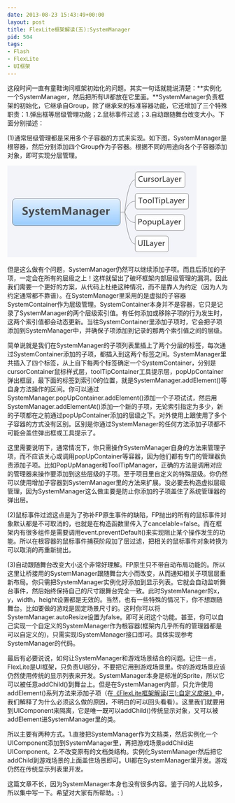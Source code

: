 ```yaml
---
date: 2013-08-23 15:43:49+00:00
layout: post
title: FlexLite框架解读(五):SystemManager
pid: 504
tags:
- Flash
- FlexLite
- UI框架
---
```


这段时间一直有童鞋询问框架初始化的问题。其实一句话就能说清楚：**实例化一个SystemManager，然后把所有UI都放在它里面。**SystemManager负责框架的初始化，它继承自Group，除了继承来的标准容器功能，它还增加了三个特殊职责：1.弹出框等层级管理功能；2.鼠标事件过滤；3.自动跟随舞台改变大小。下面分别描述：

(1)通常层级管理都是采用多个子容器的方式来实现。如下图，SystemManager是根容器，然后分别添加四个Group作为子容器。根据不同的用途向各个子容器添加对象，即可实现分层管理。

[![SystemManager](/uploads/2013/08/SystemManager.jpg)](/uploads/2013/08/SystemManager.jpg)



但是这么做有个问题，SystemManager仍然可以继续添加子项。而且后添加的子项，一定会在所有的层级之上！这样就留出了破坏框架内部层级管理的漏洞。因此我们需要一个更好的方案，从代码上杜绝这种情况，而不是靠人为约定（因为人为约定通常都不靠谱）。在SystemManager里采用的是虚拟的子容器SystemContainer作为层级管理。SystemContainer本身并不是容器，它只是记录了SystemManager的两个层级索引值。有任何添加或移除子项的行为发生时，这两个索引值都会动态更新。当往SystemContainer里添加子项时，它会把子项添加到SystemManager中，并确保子项添加到记录的那两个索引值之间的层级。

简单说就是我们在SystemManager的子项列表里插上了两个分层的标签，每次通过SystemContainer添加的子项，都插入到这两个标签之间。SystemManager里共插入了四个标签，从上自下每两个标签确定一个SystemContainer，分别是cursorContainer鼠标样式层，toolTipContainer工具提示层，popUpContainer弹出框层，最下面的标签到索引0的位置，就是SystemManager.addElement()等自身方法操作的区间。你可以通过SystemManager.popUpContainer.addElement()添加一个子项试试，然后用SystemManager.addElementAt()添加一个新的子项，无论索引指定为多少，新的子项都在之前通过popUpContainer添加的层级之下。对外使用上跟使用了多个子容器的方式没有区别。区别是你通过SystemManager的任何方法添加子项都不可能会盖住弹出框或工具提示了。

这里需要说明下，通常情况下，你只需操作SystemManager自身的方法来管理子项，而不应该关心或调用popUpContainer等容器，因为他们都有专门的管理器负责添加子项。比如PopUpManager和ToolTipManager，正确的方法是调用对应的管理器来操作要添加到这些层级的子项。至于项目里自定义的特殊层级。你仍然可以使用增加子容器到SystemManager里的方法来扩展。没必要去构造虚拟层级管理，因为SystemManager这么做主要是防止你添加的子项盖住了系统管理器的弹出层。

(2)鼠标事件过滤这点是为了弥补FP原生事件的缺陷，FP抛出的所有的鼠标事件对象默认都是不可取消的，也就是在构造函数里传入了cancelable=false。而在框架内有很多组件是需要调用event.preventDefault()来实现阻止某个操作发生的功能。所以在根容器的鼠标事件捕获阶段加了层过滤，把相关的鼠标事件对象转换为可以取消的再重新抛出。

(3)自动跟随舞台改变大小这个非常好理解。FP原生只不带自动布局功能的。所以这里让桥接用的SystemManager跟随舞台大小而改变，从而通知相关子项层层重新布局。你只需把SystemManager实例化好添加到显示列表。它就会自动监听舞台事件，然后始终保持自己的尺寸跟舞台完全一致。此时SystemManager的x，y，width，height设置都是无效的。当然，也有一些特殊的情况下，你不想跟随舞台。比如要做的游戏是固定场景尺寸的。这时你可以将SystemManager.autoResize设置为false。即可关闭这个功能。甚至，你可以自己实现一个自定义的SystemManager作为根容器(框架内几乎所有的管理器都是可以自定义的)，只需实现ISystemManager接口即可。具体实现参考SystemManager的代码。

最后有必要说说，如何让SystemManager和游戏场景结合的问题。记住一点，FlexLite是UI框架，只负责UI部分，不要把它用到游戏场景里。你的游戏场景应该仍然使用传统的显示列表来开发。SystemManager本身是标准的Sprite，所以它可以被任意addChild()到舞台上。但是在SystemManager内部，只允许使用addElement()系列方法来添加子项（在[《FlexLite框架解读(三):自定义皮肤》](https://idom.me/articles/433.html)中，我们解释了为什么必须这么做的原因，不明白的可以回头看看）。这里我们就要用到UIComponent来隔离，它是唯一既可以addChild()传统显示对象，又可以被addElement进SystemManager里的类。

所以主要有两种方式。1.直接把SystemManager作为文档类，然后实例化一个UIComponent添加到SystemManager里，再把游戏场景addChild进UIComponent。2.不改变原有的文档类结构。实例化SystemManager然后把它addChild到游戏场景的上面盖住场景即可。UI都在SystemManager里开发。游戏仍然在传统显示列表里开发。

这篇文章不长，因为SystemManager本身也没有很多内容。鉴于问的人比较多，所以集中写一下。希望对大家有所帮助。: )


